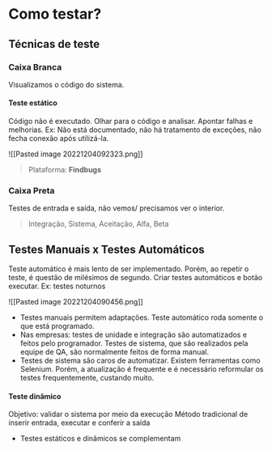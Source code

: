 # Como testar?

## Técnicas de teste

### Caixa Branca

Visualizamos o código do sistema.

#### Teste estático

Código não é executado. Olhar para o código e analisar. Apontar falhas e melhorias.
Ex: Não está documentado, não há tratamento de exceções, não fecha conexão após utilizá-la.

![[Pasted image 20221204092323.png]]

> Plataforma: **Findbugs**

### Caixa Preta

Testes de entrada e saída, não vemos/ precisamos ver o interior.

> Integração, Sistema, Aceitação, Alfa, Beta


## Testes Manuais x Testes Automáticos

Teste automático é mais lento de ser implementado. Porém, ao repetir o teste, é questão de milésimos de segundo.
Criar testes automáticos e botão executar. Ex: testes noturnos

![[Pasted image 20221204090456.png]]

- Testes manuais permitem adaptações. Teste automático roda somente o que está programado.
- Nas empresas: testes de unidade e integração são automatizados e feitos pelo programador. Testes de sistema, que são realizados pela equipe de QA, são normalmente feitos de forma manual.
- Testes de sistema são caros de automatizar. Existem ferramentas como Selenium. Porém, a atualização é frequente e é necessário reformular os testes frequentemente, custando muito.

#### Teste dinâmico

Objetivo: validar o sistema por meio da execução
Método tradicional de inserir entrada, executar e conferir a saída

- Testes estáticos e dinâmicos se complementam


